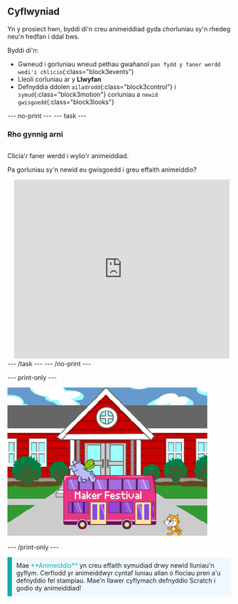 ## Cyflwyniad

Yn y prosiect hwn, byddi di'n creu animeiddiad gyda chorluniau sy'n rhedeg neu'n hedfan i ddal bws.

Byddi di'n:
+ Gwneud i gorluniau wneud pethau gwahanol `pan fydd y faner werdd wedi'i chlicio`{:class="block3events"}
+ Lleoli corluniau ar y **Llwyfan**
+ Defnyddia ddolen `ailadrodd`{:class="block3control"} i `symud`{:class="block3motion"} corluniau a `newid gwisgoedd`{:class="block3looks"}

--- no-print --- --- task ---

### Rho gynnig arni
<div style="display: flex; flex-wrap: wrap">
<div style="flex-basis: 200px; flex-grow: 1">  

Clicia'r faner werdd i wylio'r animeiddiad. 

Pa gorluniau sy'n newid eu gwisgoedd i greu effaith animeiddio?
</div>
<div class="scratch-preview" style="margin-left: 15px;">
  <iframe allowtransparency="true" width="485" height="402" src="https://scratch.mit.edu/projects/embed/626229210/?autostart=false" frameborder="0"></iframe>
</div>
</div>
--- /task --- --- /no-print ---

--- print-only ---

![Y prosiect gorffenedig.](images/showcase_static.png)

--- /print-only ---

<p style="border-left: solid; border-width:10px; border-color: #0faeb0; background-color: aliceblue; padding: 10px;">
Mae <span style="color: #0faeb0">**Animeiddio**</span> yn creu effaith symudiad drwy newid lluniau'n gyflym. Cerfiodd yr animeiddwyr cyntaf luniau allan o flociau pren a'u defnyddio fel stampiau. Mae'n llawer cyflymach defnyddio Scratch i godio dy animeiddiad!
</p>
